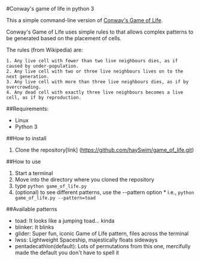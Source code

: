 #Conway's game of life in python 3

This a simple command-line version of [Conway's Game of Life](Conway's_Game_of_Life).

Conway's Game of Life uses simple rules to that allows complex patterns to be generated based on the placement of cells.

The rules (from Wikipedia) are:

    1. Any live cell with fewer than two live neighbours dies, as if caused by under-population.
    2. Any live cell with two or three live neighbours lives on to the next generation.
    3. Any live cell with more than three live neighbours dies, as if by overcrowding.
    4. Any dead cell with exactly three live neighbours becomes a live cell, as if by reproduction.
                

##Requirements:
  * Linux
  * Python 3

##How to install
  1. Clone the repository[link] (https://github.com/haySwim/game_of_life.git)

##How to use
  1. Start a terminal
  2. Move into the directory where you cloned the repository
  3. type `python game_of_life.py`
  4. (optional) to see different patterns, use the --pattern option
    * i.e., `python game_of_life.py --pattern=toad`

##Available patterns
  * toad: It looks like a jumping toad... kinda
  * blinker: It blinks
  * glider: Super fun, iconic Game of Life pattern, files across the terminal
  * lwss: Lightweight Spaceship, majestically floats sideways
  * pentadecathlon(default): Lots of permutations from this one, mercifully made the default you don't have to spell it
